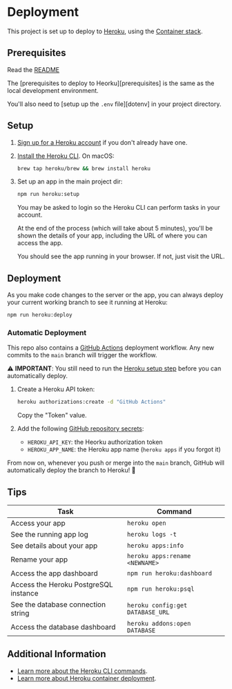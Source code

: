 # Deployment

This project is set up to deploy to [Heroku][], using the [Container stack][].

## Prerequisites

Read the [README](../README.md)

The [prerequisites to deploy to Heorku][prerequisites] is the same as the local
development environment.

You'll also need to [setup up the `.env` file][dotenv] in your project
directory.

## Setup

1. [Sign up for a Heroku account][sign up] if you don't already have one.
1. [Install the Heroku CLI][cli]. On macOS:

   ```sh
   brew tap heroku/brew && brew install heroku
   ```

1. Set up an app in the main project dir:

   ```sh
   npm run heroku:setup
   ```

   You may be asked to login so the Heroku CLI can perform tasks in your
   account.

   At the end of the process (which will take about 5 minutes), you'll be shown
   the details of your app, including the URL of where you can access the app.

   You should see the app running in your browser. If not, just visit the URL.

## Deployment

As you make code changes to the server or the app, you can always deploy your
current working branch to see it running at Heroku:

```sh
npm run heroku:deploy
```

### Automatic Deployment

This repo also contains a [GitHub Actions][] deployment workflow. Any new
commits to the `main` branch will trigger the workflow.

⚠️ **IMPORTANT**: You still need to run the [Heroku setup step](#setup) before
you can automatically deploy.

1. Create a Heroku API token:

   ```sh
   heroku authorizations:create -d "GitHub Actions"
   ```

   Copy the "Token" value.

1. Add the following [GitHub repository secrets][repo-secrets]:
   - `HEROKU_API_KEY`: the Heorku authorization token
   - `HEROKU_APP_NAME`: the Heroku app name (`heroku apps` if you forgot it)

From now on, whenever you push or merge into the `main` branch, GitHub will
automatically deploy the branch to Heroku! 🙌

## Tips

| Task                                  | Command                          |
| ------------------------------------- | -------------------------------- |
| Access your app                       | `heroku open`                    |
| See the running app log               | `heroku logs -t`                 |
| See details about your app            | `heroku apps:info`               |
| Rename your app                       | `heroku apps:rename <NEWNAME>`   |
| Access the app dashboard              | `npm run heroku:dashboard`       |
| Access the Heroku PostgreSQL instance | `npm run heroku:psql`            |
| See the database connection string    | `heroku config:get DATABASE_URL` |
| Access the database dashboard         | `heroku addons:open DATABASE`    |

## Additional Information

- [Learn more about the Heroku CLI commands][cli-commands].
- [Learn more about Heroku container deployment][container-deploy].

[cli-commands]: https://devcenter.heroku.com/articles/heroku-cli-commands
[cli]: https://devcenter.heroku.com/articles/heroku-cli
[container stack]: https://devcenter.heroku.com/articles/stack
[container-deploy]: https://devcenter.heroku.com/articles/build-docker-images-heroku-yml
[github actions]: https://docs.github.com/en/actions
[heroku]: https://www.heroku.com
[repo-secrets]: https://docs.github.com/en/actions/reference/encrypted-secrets#creating-encrypted-secrets-for-a-repository
[sign up]: https://signup.heroku.com
